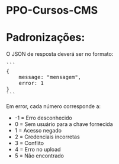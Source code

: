 # PPO-Cursos-CMS
<h1>Padronizações:</h1>
O JSON de resposta deverá ser no formato:
<pre>```
{
    message: "mensagem",
    error: 1
}
```</pre>
Em error, cada número corresponde a:
<ul>
    <li>-1 = Erro desconhecido</li>
    <li>0 = Sem usuário para a chave fornecida</li>
    <li>1 = Acesso negado</li>
    <li>2 = Credenciais incorretas</li>
    <li>3 = Conflito</li>
    <li>4 = Erro no upload</li>
    <li>5 = Não encontrado</li>
</ul>